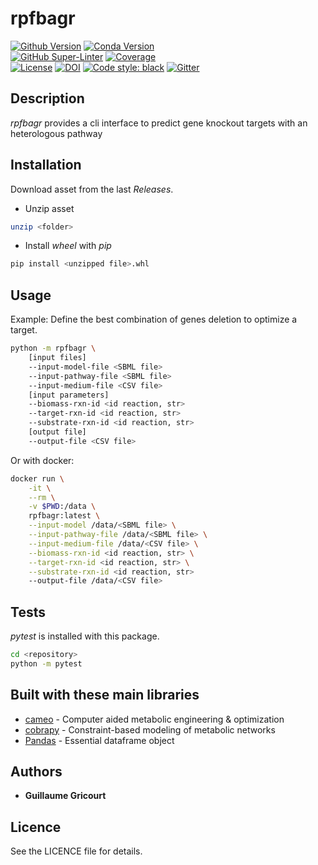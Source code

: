 # rpfbagr

[![Github Version](https://img.shields.io/github/v/release/brsynth/rpfbagr?display_name=tag&sort=semver)](version) [![Conda Version](https://img.shields.io/conda/vn/bioconda/rpfbagr.svg)](https://anaconda.org/bioconda/rpfbagr)  
[![GitHub Super-Linter](https://github.com/brsynth/rpfbagr/workflows/Tests/badge.svg)](https://github.com/marketplace/actions/super-linter) [![Coverage](https://img.shields.io/coveralls/github/brsynth/rpfbagr)](coveralls)  
[![License](https://img.shields.io/github/license/brsynth/rpfbagr)](license) [![DOI](https://zenodo.org/badge/436924636.svg)](https://zenodo.org/badge/latestdoi/436924636) [![Code style: black](https://img.shields.io/badge/code%20style-black-000000.svg)](https://github.com/psf/black) [![Gitter](https://badges.gitter.im/BioRetroSynth/SynBioCAD.svg)](https://gitter.im/BioRetroSynth/SynBioCAD?utm_source=badge&utm_medium=badge&utm_campaign=pr-badge)  

## Description

*rpfbagr* provides a cli interface to predict gene knockout targets with an heterologous pathway  

## Installation

Download asset from the last *Releases*.  

* Unzip asset  

```sh
unzip <folder>
```  

* Install *wheel* with *pip*  

```sh
pip install <unzipped file>.whl
```  

## Usage

Example: Define the best combination of genes deletion to optimize a target.

```sh
python -m rpfbagr \
    [input files]
    --input-model-file <SBML file>
    --input-pathway-file <SBML file>
    --input-medium-file <CSV file>
    [input parameters]
    --biomass-rxn-id <id reaction, str>
    --target-rxn-id <id reaction, str>
    --substrate-rxn-id <id reaction, str>
    [output file]
    --output-file <CSV file>
```

Or with docker:  

```sh
docker run \
    -it \
    --rm \
    -v $PWD:/data \
    rpfbagr:latest \
    --input-model /data/<SBML file> \
    --input-pathway-file /data/<SBML file> \
    --input-medium-file /data/<CSV file> \
    --biomass-rxn-id <id reaction, str> \
    --target-rxn-id <id reaction, str> \
    --substrate-rxn-id <id reaction, str>
    --output-file /data/<CSV file>
```

## Tests

*pytest* is installed with this package.

```sh
cd <repository>
python -m pytest
```

## Built with these main libraries

* [cameo](https://github.com/biosustain/cameo) - Computer aided metabolic engineering & optimization
* [cobrapy](https://github.com/opencobra/cobrapy) - Constraint-based modeling of metabolic networks
* [Pandas](https://github.com/pandas-dev/pandas) - Essential dataframe object

## Authors

* **Guillaume Gricourt**

## Licence

See the LICENCE file for details.
